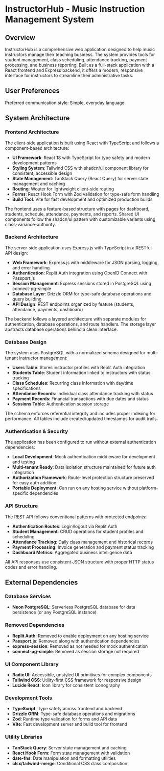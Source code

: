 # InstructorHub - Music Instruction Management System

## Overview

InstructorHub is a comprehensive web application designed to help music instructors manage their teaching business. The system provides tools for student management, class scheduling, attendance tracking, payment processing, and business reporting. Built as a full-stack application with a React frontend and Express backend, it offers a modern, responsive interface for instructors to streamline their administrative tasks.

## User Preferences

Preferred communication style: Simple, everyday language.

## System Architecture

### Frontend Architecture
The client-side application is built using React with TypeScript and follows a component-based architecture:

- **UI Framework**: React 18 with TypeScript for type safety and modern development patterns
- **Styling System**: Tailwind CSS with shadcn/ui component library for consistent, accessible design
- **State Management**: TanStack Query (React Query) for server state management and caching
- **Routing**: Wouter for lightweight client-side routing
- **Forms**: React Hook Form with Zod validation for type-safe form handling
- **Build Tool**: Vite for fast development and optimized production builds

The frontend uses a feature-based structure with pages for dashboard, students, schedule, attendance, payments, and reports. Shared UI components follow the shadcn/ui pattern with customizable variants using class-variance-authority.

### Backend Architecture
The server-side application uses Express.js with TypeScript in a RESTful API design:

- **Web Framework**: Express.js with middleware for JSON parsing, logging, and error handling
- **Authentication**: Replit Auth integration using OpenID Connect with Passport.js
- **Session Management**: Express sessions stored in PostgreSQL using connect-pg-simple
- **Database Layer**: Drizzle ORM for type-safe database operations and query building
- **API Design**: REST endpoints organized by feature (students, attendance, payments, dashboard)

The backend follows a layered architecture with separate modules for authentication, database operations, and route handlers. The storage layer abstracts database operations behind a clean interface.

### Database Design
The system uses PostgreSQL with a normalized schema designed for multi-tenant instructor management:

- **Users Table**: Stores instructor profiles with Replit Auth integration
- **Students Table**: Student information linked to instructors with status tracking
- **Class Schedules**: Recurring class information with day/time specifications
- **Attendance Records**: Individual class attendance tracking with status
- **Payment Records**: Financial transactions with due dates and status
- **Sessions Table**: Authentication session storage

The schema enforces referential integrity and includes proper indexing for performance. All tables include created/updated timestamps for audit trails.

### Authentication & Security
The application has been configured to run without external authentication dependencies:

- **Local Development**: Mock authentication middleware for development and testing
- **Multi-tenant Ready**: Data isolation structure maintained for future auth integration
- **Authorization Framework**: Route-level protection structure preserved for easy auth addition
- **Portable Deployment**: Can run on any hosting service without platform-specific dependencies

### API Structure
The REST API follows conventional patterns with protected endpoints:

- **Authentication Routes**: Login/logout via Replit Auth
- **Student Management**: CRUD operations for student profiles and scheduling
- **Attendance Tracking**: Daily class management and historical records  
- **Payment Processing**: Invoice generation and payment status tracking
- **Dashboard Metrics**: Aggregated business intelligence data

All API responses use consistent JSON structure with proper HTTP status codes and error handling.

## External Dependencies

### Database Services
- **Neon PostgreSQL**: Serverless PostgreSQL database for data persistence (or any PostgreSQL instance)

### Removed Dependencies
- **Replit Auth**: Removed to enable deployment on any hosting service
- **Passport.js**: Removed along with authentication dependencies
- **express-session**: Removed as not needed for mock authentication
- **connect-pg-simple**: Removed as session storage not required

### UI Component Library
- **Radix UI**: Accessible, unstyled UI primitives for complex components
- **Tailwind CSS**: Utility-first CSS framework for responsive design
- **Lucide React**: Icon library for consistent iconography

### Development Tools
- **TypeScript**: Type safety across frontend and backend
- **Drizzle ORM**: Type-safe database operations and migrations
- **Zod**: Runtime type validation for forms and API data
- **Vite**: Fast development server and build tool for frontend

### Utility Libraries
- **TanStack Query**: Server state management and caching
- **React Hook Form**: Form state management with validation
- **date-fns**: Date manipulation and formatting utilities
- **clsx/tailwind-merge**: Conditional CSS class composition